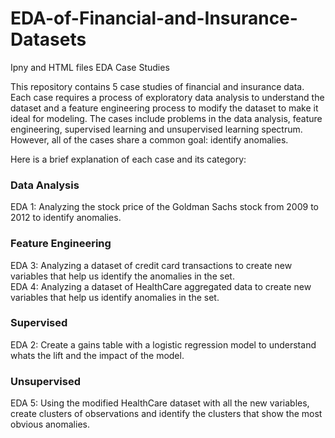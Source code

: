 # EDA-of-Financial-and-Insurance-Datasets
Ipny and HTML files EDA Case Studies

This repository contains 5 case studies of financial and insurance data. Each case requires a process of 
exploratory data analysis to understand the dataset and a feature engineering process to modify the dataset 
to make it ideal for modeling. The cases include problems in the data analysis, feature engineering, 
supervised learning and unsupervised learning spectrum. However, all of the cases share a common 
goal: identify anomalies. 

Here is a brief explanation of each case and its category:

### Data Analysis

EDA 1: Analyzing the stock price of the Goldman Sachs stock from 2009 to 2012 to identify anomalies. 

### Feature Engineering

EDA 3: Analyzing a dataset of credit card transactions to create new variables that help us identify the anomalies in the set.         
EDA 4: Analyzing a dataset of HealthCare aggregated data to create new variables that help us identify anomalies in the set.

### Supervised

EDA 2: Create a gains table with a logistic regression model to understand whats the lift and the impact of the model.

### Unsupervised

EDA 5: Using the modified HealthCare dataset with all the new variables, create clusters of observations and 
identify the clusters that show the most obvious anomalies.
